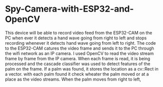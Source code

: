 # Spy-Camera-with-ESP32-and-OpenCV
This device will be able to record video feed from the ESP32-CAM on the PC when ever it detects a hand wave going from right to left and stops recording whenever it detects hand wave going from left to right.
The code to the ESP32-CAM catures the video frame and sends it to the PC through the wifi network as an IP camera.
I used OpenCV to read the video stream frame by frame from the IP camera. When each frame is read, it is being processed and the cascade classifier was used to detect features of the palm on the frame. If a palm was found, it stores the location as a cv::Rect in a vector. with each palm found it check wheater the palm moved or at a place as the video streams. When the palm moves from right to left, 
